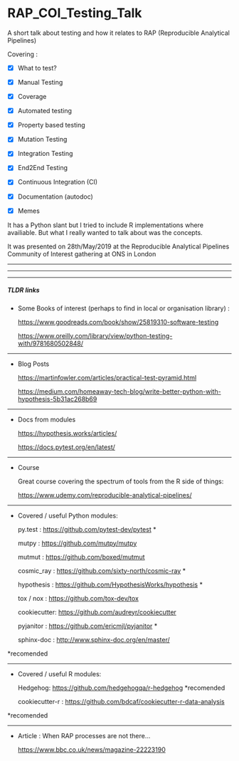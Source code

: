 # RAP_COI_Testing_Talk
A short talk about testing and how it relates to  RAP (Reproducible Analytical Pipelines)


Covering :

- [x] What to test?
- [x] Manual Testing
- [x] Coverage
- [x] Automated testing 
- [x] Property based testing
- [x] Mutation Testing
- [x] Integration Testing
- [x] End2End Testing
- [x] Continuous Integration (CI)
- [x] Documentation (autodoc)
- [x] Memes


It has a Python slant but I tried to include R implementations where availiable. 
But what I really wanted to talk about was the concepts.


It was presented on  28th/May/2019 at the Reproducible Analytical Pipelines Community of Interest gathering at ONS in London

---
---
---

##### TLDR links



- Some Books of interest (perhaps to find in local or organisation library) :

    
    https://www.goodreads.com/book/show/25819310-software-testing
  
    https://www.oreilly.com/library/view/python-testing-with/9781680502848/
  

---

- Blog Posts


    https://martinfowler.com/articles/practical-test-pyramid.html

    https://medium.com/homeaway-tech-blog/write-better-python-with-hypothesis-5b31ac268b69
    
 
 ---
 
-   Docs from modules   

    
    https://hypothesis.works/articles/
  
    https://docs.pytest.org/en/latest/  


---

- Course


   Great course covering the spectrum of tools from the R side of things:
  
  
  
    https://www.udemy.com/reproducible-analytical-pipelines/

---


- Covered / useful Python modules: 


  py.test : https://github.com/pytest-dev/pytest *
  
  mutpy : https://github.com/mutpy/mutpy
  
  mutmut : https://github.com/boxed/mutmut
  
  cosmic_ray  : https://github.com/sixty-north/cosmic-ray  *
  
  hypothesis : https://github.com/HypothesisWorks/hypothesis  *
  
  tox / nox : https://github.com/tox-dev/tox
  
  cookiecutter: https://github.com/audreyr/cookiecutter
  
  pyjanitor : https://github.com/ericmjl/pyjanitor *
  
  sphinx-doc : http://www.sphinx-doc.org/en/master/


*recomended


---

- Covered / useful R modules: 

    Hedgehog: https://github.com/hedgehogqa/r-hedgehog *recomended
    
    cookiecutter-r : https://github.com/bdcaf/cookiecutter-r-data-analysis

*recomended

---

- Article : When RAP processes are not there...

  https://www.bbc.co.uk/news/magazine-22223190



